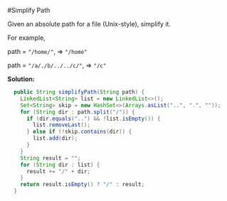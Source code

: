 #Simplify Path

Given an absolute path for a file (Unix-style), simplify it.

For example,

path = ```"/home/"```, => ```"/home"```

path = ```"/a/./b/../../c/"```, => ```"/c"```

**Solution:**

```java
  public String simplifyPath(String path) {
    LinkedList<String> list = new LinkedList<>();
    Set<String> skip = new HashSet<>(Arrays.asList("..", ".", ""));
    for (String dir : path.split("/")) {
      if (dir.equals("..") && !list.isEmpty()) {
        list.removeLast();
      } else if (!skip.contains(dir)) {
        list.add(dir);
      }
    }
    String result = "";
    for (String dir : list) {
      result += "/" + dir;
    }
    return result.isEmpty() ? "/" : result;
  }
```
